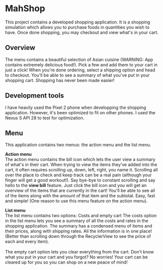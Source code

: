 # MahShop
This project contains a developed shopping application. It is a shopping simulation which allows you to purchase foods in
quantities you wish to have. Once done shopping, you may checkout and view what's in your cart.

## Overview
The menu contains a beautiful selection of Asian cuisine (WARNING: App contains extremely delicious food!). Pick a few and add them to your cart in just a click! When you're done ordering, select a shipping option and head to checkout. You'll be able to see a summary of what you've put in your shopping cart. Shopping has never been made easier!

## Development tools
I have heavily used the Pixel 2 phone when developping the shopping application. However, it's been optimized to fit on other phones. I used the Nexus S API 28 to test for optimization.

## Menu
This application contains two menus: the action menu and the list menu.

<b>Action menu</b><br>
The action menu contains the bill icon which lets the user view a summary of what's in their cart.
When trying to view the items they've added into the cart, it often requires scrolling up, down, left, right, you name it. Scrolling all over the place to check and keep track can be a real pain (although your finger will get a good workout!). Say bye-bye to constant scrolling and say hello to the <b>view bill</b> feature. Just click the bill icon and you will get an overview of the items that are currently in the cart! You'll be able to see all of the items along with the amount of that item and the subtotal. Easy, fast and simple! (One reason to use this menu feature on the action menu).

<b>List menu</b><br>
The list menu contains two options: Costs and empty cart
The costs option in the list menu lets you see a summary of all the costs and rates in the shopping application. The summary has a condensed menu of items and their prices, along with shipping rates. All the information is in one place! (Better than scrolling down through the RecyclerView to see the price of each and every item).
<br><br>
The empty cart option lets you clear everything from the cart. Don't know what you put in your cart and you forgot? No worries! Your cart can be cleared up for you so you can shop on a new peace of mind!
